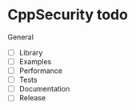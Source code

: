 # CppSecurity todo

General
- [ ] Library
- [ ] Examples
- [ ] Performance
- [ ] Tests
- [ ] Documentation
- [ ] Release
